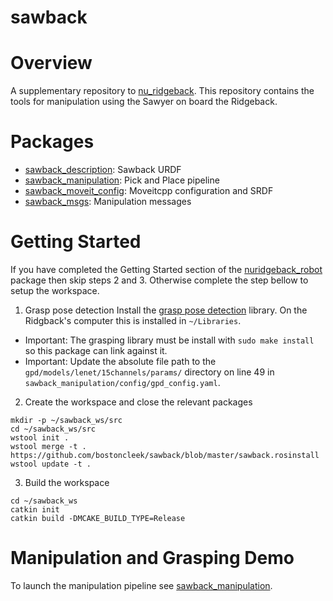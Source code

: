 # sawback

# Overview
A supplementary repository to [nu_ridgeback](https://github.com/bostoncleek/nu_ridgeback). This repository contains the tools
for manipulation using the Sawyer on board the Ridgeback.

# Packages
- [sawback_description](https://github.com/bostoncleek/sawback/tree/master/sawback_description): Sawback URDF
- [sawback_manipulation](https://github.com/bostoncleek/sawback/tree/master/sawback_manipulation): Pick and Place pipeline
- [sawback_moveit_config](https://github.com/bostoncleek/sawback/tree/master/sawback_moveit_config): Moveitcpp configuration and SRDF
- [sawback_msgs](https://github.com/bostoncleek/sawback/tree/master/sawback_msgs): Manipulation messages

# Getting Started
If you have completed the Getting Started section of the [nuridgeback_robot](https://github.com/bostoncleek/nu_ridgeback/tree/master/nuridgeback_robot) package then skip steps 2 and 3. Otherwise complete the step bellow to setup the workspace.

1. Grasp pose detection
  Install the [grasp pose detection](https://github.com/atenpas/gpd#install) library.
  On the Ridgback's computer this is installed in `~/Libraries`.

  - Important: The grasping library must be install with `sudo make install` so this package can link against it.
  - Important: Update the absolute file path to the `gpd/models/lenet/15channels/params/` directory on line 49 in `sawback_manipulation/config/gpd_config.yaml`.


2. Create the workspace and close the relevant packages
  ```
  mkdir -p ~/sawback_ws/src
  cd ~/sawback_ws/src
  wstool init .
  wstool merge -t . https://github.com/bostoncleek/sawback/blob/master/sawback.rosinstall
  wstool update -t .
  ```

3. Build the workspace
  ```
  cd ~/sawback_ws
  catkin init
  catkin build -DMCAKE_BUILD_TYPE=Release
  ```

# Manipulation and Grasping Demo
To launch the manipulation pipeline see [sawback_manipulation](https://github.com/bostoncleek/sawback/tree/master/sawback_manipulation).
